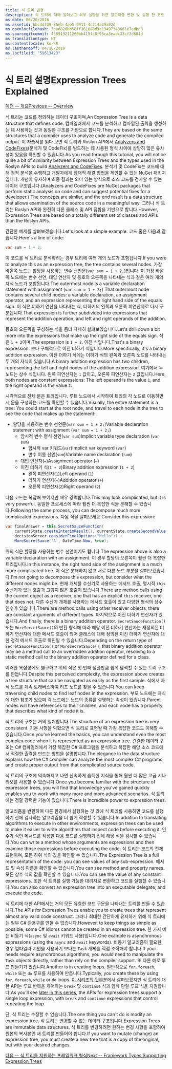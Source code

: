 ```yaml
---
title: 식 트리 설명
description: 식 트리에 대해 알아보고 외부 실행을 위한 알고리즘 변환 및 실행 전 코드 검사에 식 트리가 어떻게 유용한지 알아봅니다.
ms.date: 06/20/2016
ms.assetid: bbcdd339-86eb-4ae5-9911-4c214a39a92d
ms.openlocfilehash: 3bad826bb58ff361688d3e13497343661e7edbd3
ms.sourcegitcommit: 438919211260bb415fc8f96ca3eabc33cf2d681d
ms.translationtype: HT
ms.contentlocale: ko-KR
ms.lasthandoff: 04/16/2019
ms.locfileid: "59613423"
---
```

# <a name="expression-trees-explained"></a><span data-ttu-id="0eab0-103">식 트리 설명</span><span class="sxs-lookup"><span data-stu-id="0eab0-103">Expression Trees Explained</span></span>

[<span data-ttu-id="0eab0-104">이전 -- 개요</span><span class="sxs-lookup"><span data-stu-id="0eab0-104">Previous -- Overview</span></span>](expression-trees.md)

<span data-ttu-id="0eab0-105">식 트리는 코드를 정의하는 데이터 구조이며,</span><span class="sxs-lookup"><span data-stu-id="0eab0-105">An Expression Tree is a data structure that defines code.</span></span> <span data-ttu-id="0eab0-106">컴파일러에서 코드를 분석하고 컴파일된 출력을 생성하는 데 사용하는 것과 동일한 구조를 기반으로 합니다.</span><span class="sxs-lookup"><span data-stu-id="0eab0-106">They are based on the same structures that a compiler uses to analyze code and generate the compiled output.</span></span> <span data-ttu-id="0eab0-107">이 자습서를 읽다 보면 식 트리와 Roslyn API에서 [Analyzers and CodeFixes](https://github.com/dotnet/roslyn-analyzers)(분석기 및 CodeFix)를 빌드하는 데 사용된 형식 사이에 상당히 많은 유사성이 있음을 확인할 수 있습니다.</span><span class="sxs-lookup"><span data-stu-id="0eab0-107">As you read through this tutorial, you will notice quite a bit of similarity between Expression Trees and the types used in the Roslyn APIs to build [Analyzers and CodeFixes](https://github.com/dotnet/roslyn-analyzers).</span></span>
<span data-ttu-id="0eab0-108">분석기 및 CodeFix는 코드에 대해 정적 분석을 수행하고 개발자에게 잠재적 해결 방법을 제안할 수 있는 NuGet 패키지입니다. 개념이 유사하며 최종 결과는 의미 있는 방식으로 소스 코드를 검사할 수 있는 데이터 구조입니다.</span><span class="sxs-lookup"><span data-stu-id="0eab0-108">(Analyzers and CodeFixes are NuGet packages that perform static analysis on code and can suggest potential fixes for a developer.) The concepts are similar, and the end result is a data structure that allows examination of the source code in a meaningful way.</span></span> <span data-ttu-id="0eab0-109">그러나 식 트리는 Roslyn API와 완전히 다른 클래스 및 API 집합을 기반으로 합니다.</span><span class="sxs-lookup"><span data-stu-id="0eab0-109">However, Expression Trees are based on a totally different set of classes and APIs than the Roslyn APIs.</span></span>

<span data-ttu-id="0eab0-110">간단한 예제를 살펴보겠습니다.</span><span class="sxs-lookup"><span data-stu-id="0eab0-110">Let's look at a simple example.</span></span>
<span data-ttu-id="0eab0-111">코드 줄은 다음과 같습니다.</span><span class="sxs-lookup"><span data-stu-id="0eab0-111">Here's a line of code:</span></span>

```csharp
var sum = 1 + 2;
```

<span data-ttu-id="0eab0-112">이 코드를 식 트리로 분석하려는 경우 트리에 여러 개의 노드가 포함됩니다.</span><span class="sxs-lookup"><span data-stu-id="0eab0-112">If you were to analyze this as an expression tree, the tree contains several nodes.</span></span>
<span data-ttu-id="0eab0-113">가장 바깥쪽 노드는 할당을 사용하는 변수 선언문(`var sum = 1 + 2;`)입니다. 이 가장 바깥쪽 노드에는 변수 선언, 대입 연산자 및 등호의 오른쪽을 나타내는 식과 같은 여러 개의 자식 노드가 포함됩니다.</span><span class="sxs-lookup"><span data-stu-id="0eab0-113">The outermost node is a variable declaration statement with assignment (`var sum = 1 + 2;`) That outermost node contains several child nodes: a variable declaration, an assignment operator, and an expression representing the right hand side of the equals sign.</span></span> <span data-ttu-id="0eab0-114">이 식은 더하기 연산을 나타내는 식, 더하기의 왼쪽과 오른쪽 피연산자로 다시 구분됩니다.</span><span class="sxs-lookup"><span data-stu-id="0eab0-114">That expression is further subdivided into expressions that represent the addition operation, and left and right operands of the addition.</span></span>

<span data-ttu-id="0eab0-115">등호의 오른쪽을 구성하는 식을 좀더 자세히 살펴보겠습니다.</span><span class="sxs-lookup"><span data-stu-id="0eab0-115">Let's drill down a bit more into the expressions that make up the right side of the equals sign.</span></span>
<span data-ttu-id="0eab0-116">식은 `1 + 2`이며,</span><span class="sxs-lookup"><span data-stu-id="0eab0-116">The expression is `1 + 2`.</span></span> <span data-ttu-id="0eab0-117">이진 식입니다.</span><span class="sxs-lookup"><span data-stu-id="0eab0-117">That's a binary expression.</span></span> <span data-ttu-id="0eab0-118">보다 구체적으로 이진 더하기 식입니다.</span><span class="sxs-lookup"><span data-stu-id="0eab0-118">More specifically, it's a binary addition expression.</span></span> <span data-ttu-id="0eab0-119">이진 더하기 식에는 더하기 식의 왼쪽과 오른쪽 노드를 나타내는 두 개의 자식이 있습니다.</span><span class="sxs-lookup"><span data-stu-id="0eab0-119">A binary addition expression has two children, representing the left and right nodes of the addition expression.</span></span> <span data-ttu-id="0eab0-120">여기에서 두 노드는 상수 식입니다. 왼쪽 피연산자는 `1` 값이고, 오른쪽 피연산자는 `2` 값입니다.</span><span class="sxs-lookup"><span data-stu-id="0eab0-120">Here, both nodes are constant expressions: The left operand is the value `1`, and the right operand is the value `2`.</span></span>

<span data-ttu-id="0eab0-121">시각적으로 전체 문은 트리입니다. 루트 노드에서 시작하여 트리의 각 노드로 이동하면서 문을 구성하는 코드를 확인할 수 있습니다.</span><span class="sxs-lookup"><span data-stu-id="0eab0-121">Visually, the entire statement is a tree: You could start at the root node, and travel to each node in the tree to see the code that makes up the statement:</span></span>

- <span data-ttu-id="0eab0-122">할당을 사용하는 변수 선언문(`var sum = 1 + 2;`)</span><span class="sxs-lookup"><span data-stu-id="0eab0-122">Variable declaration statement with assignment (`var sum = 1 + 2;`)</span></span>
  * <span data-ttu-id="0eab0-123">암시적 변수 형식 선언(`var sum`)</span><span class="sxs-lookup"><span data-stu-id="0eab0-123">Implicit variable type declaration (`var sum`)</span></span>
    - <span data-ttu-id="0eab0-124">암시적 var 키워드(`var`)</span><span class="sxs-lookup"><span data-stu-id="0eab0-124">Implicit var keyword (`var`)</span></span>
    - <span data-ttu-id="0eab0-125">변수 이름 선언(`sum`)</span><span class="sxs-lookup"><span data-stu-id="0eab0-125">Variable name declaration (`sum`)</span></span>
  * <span data-ttu-id="0eab0-126">대입 연산자(`=`)</span><span class="sxs-lookup"><span data-stu-id="0eab0-126">Assignment operator (`=`)</span></span>
  * <span data-ttu-id="0eab0-127">이진 더하기 식(`1 + 2`)</span><span class="sxs-lookup"><span data-stu-id="0eab0-127">Binary addition expression (`1 + 2`)</span></span>
    - <span data-ttu-id="0eab0-128">왼쪽 피연산자(`1`)</span><span class="sxs-lookup"><span data-stu-id="0eab0-128">Left operand (`1`)</span></span>
    - <span data-ttu-id="0eab0-129">더하기 연산자(`+`)</span><span class="sxs-lookup"><span data-stu-id="0eab0-129">Addition operator (`+`)</span></span>
    - <span data-ttu-id="0eab0-130">오른쪽 피연산자(`2`)</span><span class="sxs-lookup"><span data-stu-id="0eab0-130">Right operand (`2`)</span></span>

<span data-ttu-id="0eab0-131">다음 코드는 복잡해 보이지만 매우 강력합니다.</span><span class="sxs-lookup"><span data-stu-id="0eab0-131">This may look complicated, but it is very powerful.</span></span> <span data-ttu-id="0eab0-132">동일한 프로세스에 따라 훨씬 더 복잡한 식을 분해할 수 있습니다.</span><span class="sxs-lookup"><span data-stu-id="0eab0-132">Following the same process, you can decompose much more complicated expressions.</span></span> <span data-ttu-id="0eab0-133">다음 식을 살펴보세요.</span><span class="sxs-lookup"><span data-stu-id="0eab0-133">Consider this expression:</span></span>

```csharp
var finalAnswer = this.SecretSauceFunction(
    currentState.createInterimResult(), currentState.createSecondValue(1, 2),
    decisionServer.considerFinalOptions("hello")) +
    MoreSecretSauce('A', DateTime.Now, true);
```

<span data-ttu-id="0eab0-134">위의 식은 할당을 사용하는 변수 선언이기도 합니다.</span><span class="sxs-lookup"><span data-stu-id="0eab0-134">The expression above is also a variable declaration with an assignment.</span></span>
<span data-ttu-id="0eab0-135">이 경우 할당의 오른쪽이 훨씬 더 복잡한 트리입니다.</span><span class="sxs-lookup"><span data-stu-id="0eab0-135">In this instance, the right hand side of the assignment is a much more complicated tree.</span></span>
<span data-ttu-id="0eab0-136">이 식은 분해하지 않고 서로 다른 노드 부분을 살펴보겠습니다.</span><span class="sxs-lookup"><span data-stu-id="0eab0-136">I'm not going to decompose this expression, but consider what the different nodes might be.</span></span> <span data-ttu-id="0eab0-137">현재 개체를 수신기로 사용하는 메서드 호출, 명시적 `this` 수신기가 있는 호출과 그렇지 않은 호출이 있습니다.</span><span class="sxs-lookup"><span data-stu-id="0eab0-137">There are method calls using the current object as a receiver, one that has an explicit `this` receiver, one that does not.</span></span> <span data-ttu-id="0eab0-138">다른 수신기 개체를 사용하는 메서드 호출이 있고 다양한 형식의 상수 인수가 있습니다.</span><span class="sxs-lookup"><span data-stu-id="0eab0-138">There are method calls using other receiver objects, there are constant arguments of different types.</span></span> <span data-ttu-id="0eab0-139">마지막으로 이진 더하기 연산자가 있습니다.</span><span class="sxs-lookup"><span data-stu-id="0eab0-139">And finally, there is a binary addition operator.</span></span> <span data-ttu-id="0eab0-140">`SecretSauceFunction()` 또는 `MoreSecretSauce()`의 반환 형식에 따라 해당 이진 더하기 연산자는 재정의된 더하기 연산자에 대한 메서드 호출이 되어 클래스에 대해 정의된 이진 더하기 연산자에 대한 정적 메서드 호출로 확인될 수 있습니다.</span><span class="sxs-lookup"><span data-stu-id="0eab0-140">Depending on the return type of `SecretSauceFunction()` or `MoreSecretSauce()`, that binary addition operator may be a method call to an overridden addition operator, resolving to a static method call to the binary addition operator defined for a class.</span></span>

<span data-ttu-id="0eab0-141">이러한 복잡성에도 불구하고 위의 식은 첫 번째 샘플만큼 쉽게 탐색할 수 있는 트리 구조를 만듭니다.</span><span class="sxs-lookup"><span data-stu-id="0eab0-141">Despite this perceived complexity, the expression above creates a tree structure that can be navigated as easily as the first sample.</span></span> <span data-ttu-id="0eab0-142">식에서 자식 노드를 계속 트래버스하여 리프 노드를 찾을 수 있습니다.</span><span class="sxs-lookup"><span data-stu-id="0eab0-142">You can keep traversing child nodes to find leaf nodes in the expression.</span></span> <span data-ttu-id="0eab0-143">부모 노드에는 자식에 대한 참조가 있으며 각 노드에는 노드의 종류를 설명하는 속성이 있습니다.</span><span class="sxs-lookup"><span data-stu-id="0eab0-143">Parent nodes will have references to their children, and each node has a property that describes what kind of node it is.</span></span>

<span data-ttu-id="0eab0-144">식 트리의 구조는 거의 일치합니다.</span><span class="sxs-lookup"><span data-stu-id="0eab0-144">The structure of an expression tree is very consistent.</span></span> <span data-ttu-id="0eab0-145">기본 사항을 익혔으면 식 트리로 표현될 때 가장 복잡한 코드도 이해할 수 있습니다.</span><span class="sxs-lookup"><span data-stu-id="0eab0-145">Once you've learned the basics, you can understand even the most complex code when it is represented as an expression tree.</span></span> <span data-ttu-id="0eab0-146">간결한 데이터 구조는 C# 컴파일러에서 가장 복잡한 C# 프로그램을 분석하고 복잡한 해당 소스 코드에서 적절한 출력을 만드는 방법을 설명합니다.</span><span class="sxs-lookup"><span data-stu-id="0eab0-146">The elegance in the data structure explains how the C# compiler can analyze the most complex C# programs and create proper output from that complicated source code.</span></span>

<span data-ttu-id="0eab0-147">식 트리의 구조에 익숙해지고 나면 신속하게 습득한 지식을 통해 훨씬 더 많은 고급 시나리오를 사용할 수 있습니다.</span><span class="sxs-lookup"><span data-stu-id="0eab0-147">Once you become familiar with the structure of expression trees, you will find that knowledge you've gained quickly enables you to work with many more and more advanced scenarios.</span></span> <span data-ttu-id="0eab0-148">식 트리에는 정말 강력한 기능이 있습니다.</span><span class="sxs-lookup"><span data-stu-id="0eab0-148">There is incredible power to expression trees.</span></span>

<span data-ttu-id="0eab0-149">알고리즘을 변환하여 다른 환경에서 실행하는 것 외에 식 트리를 사용하면 코드를 실행하기 전에 검사하는 알고리즘을 더 쉽게 작성할 수 있습니다.</span><span class="sxs-lookup"><span data-stu-id="0eab0-149">In addition to translating algorithms to execute in other environments, expression trees can be used to make it easier to write algorithms that inspect code before executing it.</span></span> <span data-ttu-id="0eab0-150">인수가 식인 메서드를 작성한 다음 코드를 실행하기 전에 해당 식을 검사할 수 있습니다.</span><span class="sxs-lookup"><span data-stu-id="0eab0-150">You can write a method whose arguments are expressions and then examine those expressions before executing the code.</span></span> <span data-ttu-id="0eab0-151">식 트리는 코드의 전체 표현이며, 모든 하위 식의 값을 확인할 수 있습니다.</span><span class="sxs-lookup"><span data-stu-id="0eab0-151">The Expression Tree is a full representation of the code: you can see values of any sub-expression.</span></span>
<span data-ttu-id="0eab0-152">메서드 및 속성 이름을 확인할 수 있습니다.</span><span class="sxs-lookup"><span data-stu-id="0eab0-152">You can see method and property names.</span></span> <span data-ttu-id="0eab0-153">모든 상수 식의 값을 확인할 수 있습니다.</span><span class="sxs-lookup"><span data-stu-id="0eab0-153">You can see the value of any constant expressions.</span></span>
<span data-ttu-id="0eab0-154">또한 식 트리를 실행 가능한 대리자로 변환하고 코드를 실행할 수 있습니다.</span><span class="sxs-lookup"><span data-stu-id="0eab0-154">You can also convert an expression tree into an executable delegate, and execute the code.</span></span>

<span data-ttu-id="0eab0-155">식 트리에 대한 API에서는 거의 모든 유효한 코드 구문을 나타내는 트리를 만들 수 있습니다.</span><span class="sxs-lookup"><span data-stu-id="0eab0-155">The APIs for Expression Trees enable you to create trees that represent almost any valid code construct.</span></span> <span data-ttu-id="0eab0-156">그러나 최대한 간단하게 유지하기 위해 식 트리에는 일부 C# 관용구를 만들 수 없습니다.</span><span class="sxs-lookup"><span data-stu-id="0eab0-156">However, to keep things as simple as possible, some C# idioms cannot be created in an expression tree.</span></span> <span data-ttu-id="0eab0-157">한 가지 예는 비동기 식(`async` 및 `await` 키워드 사용)입니다.</span><span class="sxs-lookup"><span data-stu-id="0eab0-157">One example is asynchronous expressions (using the `async` and `await` keywords).</span></span> <span data-ttu-id="0eab0-158">비동기 알고리즘이 필요한 경우 컴파일러 지원을 사용하기 보다는 `Task` 개체를 직접 조작해야 합니다.</span><span class="sxs-lookup"><span data-stu-id="0eab0-158">If your needs require asynchronous algorithms, you would need to manipulate the `Task` objects directly, rather than rely on the compiler support.</span></span> <span data-ttu-id="0eab0-159">또 다른 예로 루프 만들기가 있습니다.</span><span class="sxs-lookup"><span data-stu-id="0eab0-159">Another is in creating loops.</span></span> <span data-ttu-id="0eab0-160">일반적으로 `for`, `foreach`, `while` 또는 `do` 루프를 사용하여 만듭니다.</span><span class="sxs-lookup"><span data-stu-id="0eab0-160">Typically, you create these by using `for`, `foreach`, `while` or `do` loops.</span></span> <span data-ttu-id="0eab0-161">[이 시리즈의 뒷부분](expression-trees-building.md)에서 살펴보겠지만 식 트리에 대한 API는 루프 반복을 제어하는 `break` 및 `continue` 식과 함께 단일 루프 식을 지원합니다.</span><span class="sxs-lookup"><span data-stu-id="0eab0-161">As you'll see [later in this series](expression-trees-building.md), the APIs for expression trees support a single loop expression, with `break` and `continue` expressions that control repeating the loop.</span></span>

<span data-ttu-id="0eab0-162">단, 식 트리는 수정할 수 없습니다.</span><span class="sxs-lookup"><span data-stu-id="0eab0-162">The one thing you can't do is modify an expression tree.</span></span>  <span data-ttu-id="0eab0-163">식 트리는 변경할 수 없는 데이터 구조입니다.</span><span class="sxs-lookup"><span data-stu-id="0eab0-163">Expression Trees are immutable data structures.</span></span> <span data-ttu-id="0eab0-164">식 트리를 변경하려면 원하는 변경 사항을 포함하여 원본의 복사본인 새 트리를 만들어야 합니다.</span><span class="sxs-lookup"><span data-stu-id="0eab0-164">If you want to mutate (change) an expression tree, you must create a new tree that is a copy of the original, but with your desired changes.</span></span>

[<span data-ttu-id="0eab0-165">다음 -- 식 트리를 지원하는 프레임워크 형식</span><span class="sxs-lookup"><span data-stu-id="0eab0-165">Next -- Framework Types Supporting Expression Trees</span></span>](expression-classes.md)
